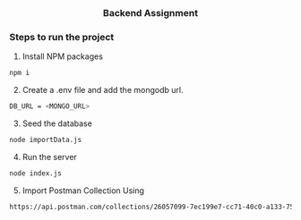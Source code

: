 <br />
<div align="center">
  <h3 align="center">Backend Assignment</h3>
</div>

### Steps to run the project

1. Install NPM packages

```sh
npm i
```

2. Create a .env file and add the mongodb url.

```sh
DB_URL = <MONGO_URL>
```

3. Seed the database

```sh
node importData.js
```

4. Run the server

```sh
node index.js
```

5. Import Postman Collection Using

```sh
https://api.postman.com/collections/26057099-7ec199e7-cc71-40c0-a133-757b5c60ee70?access_key=PMAT-01H2WXQT348XQ7ZY54ZN1VAJMR
```
